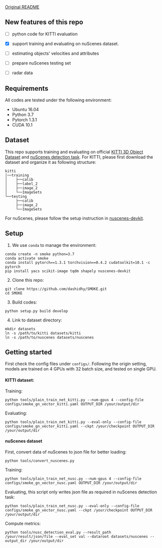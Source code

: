 [Original README](./README_ori.md)

## New features of this repo

- [ ] python code for KITTI evaluation

- [x] support training and evaluating on nuScenes dataset.
- [ ] estimating objects' velocities and attributes
- [ ] prepare nuScenes testing set
- [ ] radar data

## Requirements

All codes are tested under the following environment:

*   Ubuntu 16.04
*   Python 3.7
*   Pytorch 1.3.1
*   CUDA 10.1

## Dataset

This repo supports training and evaluating on official [KITTI 3D Object Dataset](http://www.cvlibs.net/datasets/kitti/eval_object.php?obj_benchmark=3d) and [nuScenes detection task](https://www.nuscenes.org/object-detection?externalData=all&mapData=all&modalities=Any).
For KITTI, please first download the dataset and organize it as following structure:

```
kitti
│──training
│    ├──calib 
│    ├──label_2 
│    ├──image_2
│    └──ImageSets
└──testing
     ├──calib 
     ├──image_2
     └──ImageSets
```

For nuScenes, please follow the setup instruction in [nuscenes-devkit](https://github.com/nutonomy/nuscenes-devkit).

## Setup

1. We use `conda` to manage the environment:

```
conda create -n smoke python=3.7
conda activate smoke 
conda install pytorch==1.3.1 torchvision==0.4.2 cudatoolkit=10.1 -c pytorch
pip install yacs scikit-image tqdm shapely nuscenes-devkit
```

2. Clone this repo:

```
git clone https://github.com/dashidhy/SMOKE.git
cd SMOKE
```

3. Build codes:

```
python setup.py build develop
```

4. Link to dataset directory:

```
mkdir datasets
ln -s /path/to/kitti datasets/kitti
ln -s /path/to/nuscenes datasets/nuscenes
```

## Getting started

First check the config files under `configs/`.  Following the origin setting, models are trained on 4 GPUs with 32 batch size, and tested on single GPU.

#### KITTI dataset:

Training:

```
python tools/plain_train_net_kitti.py --num-gpus 4 --config-file configs/smoke_gn_vector_kitti.yaml OUTPUT_DIR /your/output/dir
```

Evaluating:

```
python tools/plain_train_net_kitti.py --eval-only --config-file configs/smoke_gn_vector_kitti.yaml --ckpt /your/checkpoint OUTPUT_DIR /your/output/dir
```

#### nuScenes dataset

First, convert data of nuScenes to json file for better loading:

```
python tools/convert_nuscenes.py
```

Training:

```
python tools/plain_train_net_nusc.py --num-gpus 4 --config-file configs/smoke_gn_vector_nusc.yaml OUTPUT_DIR /your/output/dir
```

Evaluating, this script only writes json file as required in nuScenes detection task:

```
python tools/plain_train_net_nusc.py --eval-only --config-file configs/smoke_gn_vector_nusc.yaml --ckpt /your/checkpoint OUTPUT_DIR /your/output/dir
```

Compute metrics:

```
python tools/nusc_detection_eval.py --result_path /your/result/json/file --eval_set val --dataroot datasets/nuscenes --output_dir /your/output/dir
```